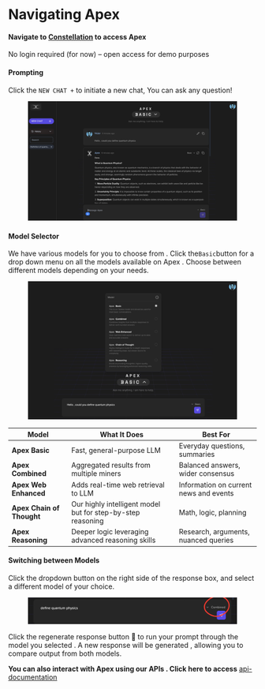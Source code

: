 # Navigating Apex

#### Navigate to [Constellation](https://app.macrocosmos.ai/) to access Apex

No login required (for now) – open access for demo purposes



#### Prompting&#x20;

Click the `NEW CHAT +`  to initiate a new chat, You can ask any question!

<figure><img src="../../.gitbook/assets/Screenshot 2025-04-08 at 16.04.50.png" alt=""><figcaption></figcaption></figure>





#### **Model Selector**

We have various models for you to choose from . Click the`Basic`button for a drop down menu on all the models available on Apex . Choose between different models depending on your needs.

<div align="center"><figure><img src="../../.gitbook/assets/Screenshot 2025-04-08 at 15.53.10.png" alt=""><figcaption></figcaption></figure></div>





| **Model**                 | **What It Does**                                            | **Best For**                           |
| ------------------------- | ----------------------------------------------------------- | -------------------------------------- |
| **Apex Basic**            | Fast, general-purpose LLM                                   | Everyday questions, summaries          |
| **Apex Combined**         | Aggregated results from multiple miners                     | Balanced answers, wider consensus      |
| **Apex Web Enhanced**     | Adds real-time web retrieval to LLM                         | Information on current news and events |
| **Apex Chain of Thought** | Our highly intelligent model but for step-by-step reasoning | Math, logic, planning                  |
| **Apex Reasoning**        | Deeper logic leveraging advanced reasoning skills           | Research, arguments, nuanced queries   |



#### Switching between Models&#x20;

Click the dropdown button on the right side of the response box, and select a different model of your choice.&#x20;

<figure><img src="../../.gitbook/assets/canva3.png" alt=""><figcaption></figcaption></figure>

Click the regenerate response button 🔄 to run your prompt through the model you selected . A new response will be generated , allowing you to compare output from both models.&#x20;





**You can also interact with Apex using our APIs . Click here to access** [api-documentation](../../developers/api-documentation/ "mention")
